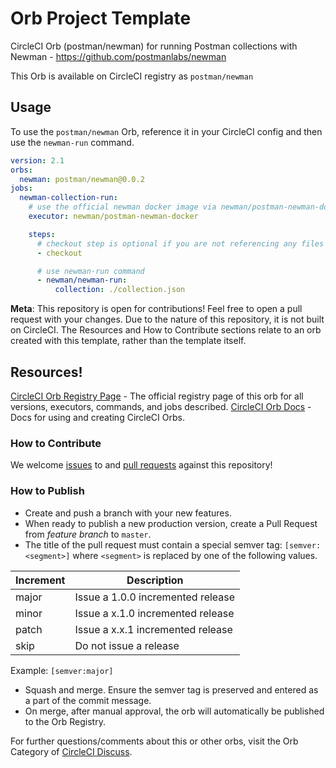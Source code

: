 # Orb Project Template

<!---
[![CircleCI Build Status](https://circleci.com/gh/postmanlabs/newman-orb.svg?style=shield "CircleCI Build Status")](https://circleci.com/gh/postmanlabs/newman-orb) [![CircleCI Orb Version](https://badges.circleci.com/orbs/postman/newman.svg)](https://circleci.com/orbs/registry/orb/postman/newman) [![GitHub License](https://img.shields.io/badge/license-MIT-lightgrey.svg)](https://raw.githubusercontent.com/postmanlabs/newman-orb/master/LICENSE) [![CircleCI Community](https://img.shields.io/badge/community-CircleCI%20Discuss-343434.svg)](https://discuss.circleci.com/c/ecosystem/orbs)

--->

CircleCI Orb (postman/newman) for running Postman collections with Newman - https://github.com/postmanlabs/newman

This Orb is available on CircleCI registry as `postman/newman`

## Usage

To use the `postman/newman` Orb, reference it in your CircleCI config and then use the `newman-run` command.

```yaml
version: 2.1
orbs:
  newman: postman/newman@0.0.2
jobs:
  newman-collection-run:
    # use the official newman docker image via newman/postman-newman-docker executor
    executor: newman/postman-newman-docker

    steps:
      # checkout step is optional if you are not referencing any files from the project
      - checkout

      # use newman-run command
      - newman/newman-run:
          collection: ./collection.json
```

**Meta**: This repository is open for contributions! Feel free to open a pull request with your changes. Due to the nature of this repository, it is not built on CircleCI. The Resources and How to Contribute sections relate to an orb created with this template, rather than the template itself.

## Resources!

[CircleCI Orb Registry Page](https://circleci.com/developer/orbs/orb/postman/newman) - The official registry page of this orb for all versions, executors, commands, and jobs described.
[CircleCI Orb Docs](https://circleci.com/docs/2.0/orb-intro/#section=configuration) - Docs for using and creating CircleCI Orbs.

### How to Contribute

We welcome [issues](https://github.com/postmanlabs/newman-orb/issues) to and [pull requests](https://github.com/postmanlabs/newman-orb/pulls) against this repository!

### How to Publish

- Create and push a branch with your new features.
- When ready to publish a new production version, create a Pull Request from _feature branch_ to `master`.
- The title of the pull request must contain a special semver tag: `[semver:<segment>]` where `<segment>` is replaced by one of the following values.

| Increment | Description                       |
| --------- | --------------------------------- |
| major     | Issue a 1.0.0 incremented release |
| minor     | Issue a x.1.0 incremented release |
| patch     | Issue a x.x.1 incremented release |
| skip      | Do not issue a release            |

Example: `[semver:major]`

- Squash and merge. Ensure the semver tag is preserved and entered as a part of the commit message.
- On merge, after manual approval, the orb will automatically be published to the Orb Registry.

For further questions/comments about this or other orbs, visit the Orb Category of [CircleCI Discuss](https://discuss.circleci.com/c/orbs).
